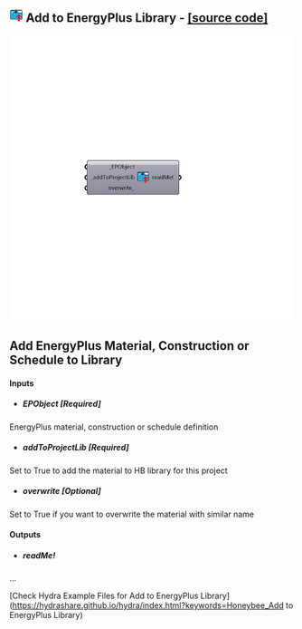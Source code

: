 ## ![](../../images/icons/Add_to_EnergyPlus_Library.png) Add to EnergyPlus Library - [[source code]](https://github.com/mostaphaRoudsari/honeybee/tree/master/src/Honeybee_Add%20to%20EnergyPlus%20Library.py)

![](../../images/components/Add_to_EnergyPlus_Library.png)

Add EnergyPlus Material, Construction or Schedule to Library
 -
 

#### Inputs
* ##### EPObject [Required]
EnergyPlus material, construction or schedule definition
* ##### addToProjectLib [Required]
Set to True to add the material to HB library for this project
* ##### overwrite [Optional]
Set to True if you want to overwrite the material with similar name

#### Outputs
* ##### readMe!
...


[Check Hydra Example Files for Add to EnergyPlus Library](https://hydrashare.github.io/hydra/index.html?keywords=Honeybee_Add to EnergyPlus Library)